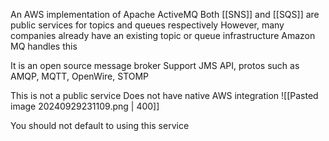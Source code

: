 An AWS implementation of Apache ActiveMQ
Both [[SNS]] and [[SQS]] are public services for topics and queues respectively
	However, many companies already have an existing topic or queue infrastructure
Amazon MQ handles this

It is an open source message broker
Support JMS API, protos such as AMQP, MQTT, OpenWire, STOMP

This is not a public service
	Does not have native AWS integration
![[Pasted image 20240929231109.png | 400]]

You should not default to using this service
